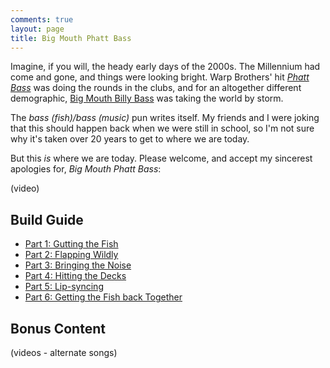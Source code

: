 ```yaml
---
comments: true
layout: page
title: Big Mouth Phatt Bass
---
```


Imagine, if you will, the heady early days of the 2000s. The Millennium had come and gone, and things were looking bright. Warp Brothers' hit [*Phatt Bass*](https://www.youtube.com/watch?v=Ca-r-U5ybx4&pp=ygUYd2FycCBicm90aGVycyBwaGF0dCBiYXNz) was doing the rounds in the clubs, and for an altogether different demographic, [Big Mouth Billy Bass](https://en.wikipedia.org/wiki/Big_Mouth_Billy_Bass) was taking the world by storm.

The *bass (fish)/bass (music)* pun writes itself. My friends and I were joking that this should happen back when we were still in school, so I'm not sure why it's taken over 20 years to get to where we are today.

But this *is* where we are today. Please welcome, and accept my sincerest apologies for, *Big Mouth Phatt Bass*:

(video)

## Build Guide

* [Part 1: Gutting the Fish](/projects/big-mouth-phatt-bass/part-1-gutting-the-fish)
* [Part 2: Flapping Wildly](/projects/big-mouth-phatt-bass/part-2-flapping-wildly)
* [Part 3: Bringing the Noise](/projects/big-mouth-phatt-bass/part-3-bringing-the-noise)
* [Part 4: Hitting the Decks](/projects/big-mouth-phatt-bass/part-4-hitting-the-decks)
* [Part 5: Lip-syncing](/projects/big-mouth-phatt-bass/part-5-lip-syncing)
* [Part 6: Getting the Fish back Together](/projects/big-mouth-phatt-bass/part-6-getting-the-fish-back-together)

## Bonus Content

(videos - alternate songs)